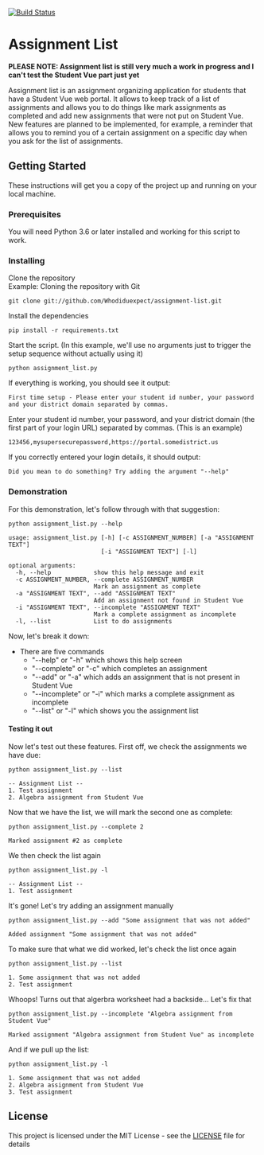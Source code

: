 [![Build Status](https://travis-ci.org/Whodiduexpect/assignment-list.svg?branch=master)](https://travis-ci.org/Whodiduexpect/assignment-list)
# Assignment List
**PLEASE NOTE: Assignment list is still very much a work in progress and I can't test the Student Vue part just yet**

Assignment list is an assignment organizing application for students that have a Student Vue web portal. It allows to keep track of a list of assignments and allows you to do things like mark assignments as completed and add new assignments that were not put on Student Vue. New features are planned to be implemented, for example, a reminder that allows you to remind you of a certain assignment on a specific day when you ask for the list of assignments.

## Getting Started

These instructions will get you a copy of the project up and running on your local machine.

### Prerequisites

You will need Python 3.6 or later installed and working for this script to work.

### Installing

Clone the repository<br>
Example: Cloning the repository with Git
```
git clone git://github.com/Whodiduexpect/assignment-list.git
```

Install the dependencies

```
pip install -r requirements.txt
```

Start the script. (In this example, we'll use no arguments just to trigger the setup sequence without actually using it)

```
python assignment_list.py
```

If everything is working, you should see it output:
```
First time setup - Please enter your student id number, your password and your district domain separated by commas.
```
Enter your student id number, your password, and your district domain (the first part of your login URL) separated by commas.
(This is an example)
```
123456,mysupersecurepassword,https://portal.somedistrict.us
```
If you correctly entered your login details, it should output:
```
Did you mean to do something? Try adding the argument "--help"
```
### Demonstration
For this demonstration, let's follow through with that suggestion:
```
python assignment_list.py --help
```
```
usage: assignment_list.py [-h] [-c ASSIGNMENT_NUMBER] [-a "ASSIGNMENT TEXT"]
                          [-i "ASSIGNMENT TEXT"] [-l]

optional arguments:
  -h, --help            show this help message and exit
  -c ASSIGNMENT_NUMBER, --complete ASSIGNMENT_NUMBER
                        Mark an assignment as complete
  -a "ASSIGNMENT TEXT", --add "ASSIGNMENT TEXT"
                        Add an assignment not found in Student Vue
  -i "ASSIGNMENT TEXT", --incomplete "ASSIGNMENT TEXT"
                        Mark a complete assignment as incomplete
  -l, --list            List to do assignments
```
Now, let's break it down:
* There are five commands
    - "--help" or "-h" which shows this help screen
    - "--complete" or "-c" which completes an assignment
    - "--add" or "-a" which adds an assignment that is not present in Student Vue
    - "--incomplete" or "-i" which marks a complete assignment as incomplete
    - "--list" or "-l" which shows you the assignment list
#### Testing it out
Now let's test out these features.
First off, we check the assignments we have due:
```
python assignment_list.py --list
```
```
-- Assignment List --
1. Test assignment
2. Algebra assignment from Student Vue
```
Now that we have the list, we will mark the second one as complete:
```
python assignment_list.py --complete 2
```
```
Marked assignment #2 as complete
```
We then check the list again
```
python assignment_list.py -l
```
```
-- Assignment List --
1. Test assignment
```
It's gone! Let's try adding an assignment manually
```
python assignment_list.py --add "Some assignment that was not added"
```
```
Added assignment "Some assignment that was not added"
```
To make sure that what we did worked, let's check the list once again
```
python assignment_list.py --list
```
```
1. Some assignment that was not added
2. Test assignment
```
Whoops! Turns out that algerbra worksheet had a backside... Let's fix that
```
python assignment_list.py --incomplete "Algebra assignment from Student Vue"
```
```
Marked assignment "Algebra assignment from Student Vue" as incomplete
```
And if we pull up the list:
```
python assignment_list.py -l
```
```
1. Some assignment that was not added
2. Algebra assignment from Student Vue
3. Test assignment
```

## License

This project is licensed under the MIT License - see the [LICENSE](LICENSE) file for details
